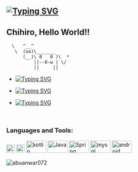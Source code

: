[![Typing SVG](https://readme-typing-svg.herokuapp.com?center=%E9%94%99%E8%AF%AF%E7%9A%84&vCenter=%E9%94%99%E8%AF%AF%E7%9A%84&lines=Hi+%F0%9F%91%8B%2C+I'm+Chihiro)](https://git.io/typing-svg)
----------------------------------------
<span>Chihiro, Hello World!!</span>
----------------------------------------
      \   ^__^
       \  (oo)\_______
          (__)\ 0   0 )\  *
              ||--0-w | \/
              ||     ||
</pre>
<!--
![Twitter Follow](https://img.shields.io/twitter/follow/abuanwar072?label=Abuanwar072&logo=twitter&style=for-the-badge)
![GitHub followers](https://img.shields.io/github/followers/abuanwar072?logo=GitHub&style=for-the-badge)
-->
<!-- -  🔭 I’m currently working on [TakeIn](https://takein.com/), [The Flutter Way](https://www.youtube.com/channel/UCJm7i4g4z7ZGcJA_HKHLCVw) -->

-  [![Typing SVG](https://readme-typing-svg.herokuapp.com?center=%E9%94%99%E8%AF%AF%E7%9A%84&vCenter=%E9%94%99%E8%AF%AF%E7%9A%84&lines=+I%E2%80%99m+currently+learning+SpringBoot%2CFlutter%2C+Android)](https://git.io/typing-svg)

-  [![Typing SVG](https://readme-typing-svg.herokuapp.com?center=%E9%94%99%E8%AF%AF%E7%9A%84&vCenter=%E9%94%99%E8%AF%AF%E7%9A%84&lines=+I%E2%80%99m+looking+to+collaborate+with+other+content+creators)](https://git.io/typing-svg)

-  [![Typing SVG](https://readme-typing-svg.herokuapp.com?center=%E9%94%99%E8%AF%AF%E7%9A%84&vCenter=%E9%94%99%E8%AF%AF%E7%9A%84&lines=I+like+chasing+dramas%2C+watching+anime+and+playing+games)](https://git.io/typing-svg)

<!--### Connect with me:

<a href="https://twitter.com/abuanwar072" target="blank"><img src="https://cdn.jsdelivr.net/npm/simple-icons@3.0.1/icons/twitter.svg" alt="abuanwar072" height="22" width="22" /></a>
<a href="https://linkedin.com/in/abuanwar072" target="blank"><img src="https://cdn.jsdelivr.net/npm/simple-icons@3.0.1/icons/linkedin.svg" alt="abuanwar072" height="22" width="22" /></a>
<a href="https://www.youtube.com/c/ucjm7i4g4z7zgcja_hkhlcvw" target="blank"><img src="https://cdn.jsdelivr.net/npm/simple-icons@3.0.1/icons/youtube.svg" alt="ucjm7i4g4z7zgcja_hkhlcvw" height="22" width="22" /></a>
-->

<br />

### Languages and Tools:

<p align="left">
      <img src="https://www.vectorlogo.zone/logos/dartlang/dartlang-icon.svg" alt="dart"  width="22" height="22"/> 
      <img src="https://www.vectorlogo.zone/logos/flutterio/flutterio-icon.svg" alt="flutter"  width="22" height="22"/> 
      <img src="https://www.vectorlogo.zone/logos/kotlinlang/kotlinlang-ar21.svg" alt="kotlin"  width="52" height="32"/> 
      <img src="https://www.vectorlogo.zone/logos/java/java-ar21.svg" alt="Java"  width="52" height="32"/> 
      <img src="https://www.vectorlogo.zone/logos/springio/springio-ar21.svg" alt="Spring" width="52" height="32"/> 
      <img src="https://www.vectorlogo.zone/logos/mysql/mysql-ar21.svg" alt="mysql" width="52" height="32"/> 
      <img src="https://www.vectorlogo.zone/logos/android/android-ar21.svg" alt="android" width="52" height="32"/> 
      </p>
      <img align="left" src="https://github-readme-stats.vercel.app/api/top-langs/?username=abuanwar072&layout=compact&hide=html" alt="abuanwar072"/>

<!--<p>&nbsp;<img align="center" src="https://github-readme-stats.vercel.app/api?username=abuanwar072&show_icons=true" alt="abuanwar072" /></p>-->


